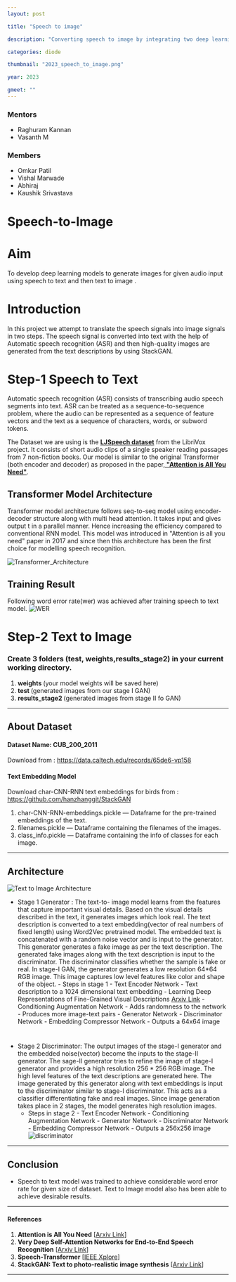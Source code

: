 ```yaml
---
layout: post

title: "Speech to image"

description: "Converting speech to image by integrating two deep learning models that are speech to text using ASR and StackGAN based text to image model."

categories: diode

thumbnail: "2023_speech_to_image.png"

year: 2023

gmeet: ""
---
```


### Mentors

- Raghuram Kannan
- Vasanth M

### Members

- Omkar Patil
- Vishal Marwade
- Abhiraj
- Kaushik Srivastava

# Speech-to-Image

<!-- <details>
  <summary>Table of Contents</summary>
    <ol>
        <li>
            <a href="#Introduction">Introduction</a>
        </li>
        <li>
          <a href="#Step-1 Speech to Text">Speech to Text</a>
	  <ul>
                <li><a href="##Transformer Model Architecture">Transformer Architecture</a></li>
          </ul>
        </li>
        <li>
            <a href="#Step-2 Text to Image">Text to Image</a>
            <ul>
                <li><a href="#About Dataset">Dataset</a></li>
                <li><a href="#Text Embedding Model">Text Embedding Model</a></li>
		<li><a href="## Architecture">Architecture</a></li>
            </ul>
        </li>
        <li>
            <a href="#### References">References</a>
        </li>
    </ol>
</details> -->

# Aim

To develop deep learning models to generate images for given audio input using speech to text and then text to image .

# Introduction

In this project we attempt to translate the speech signals into image signals in two steps. The speech signal is converted into text with the help of Automatic speech recognition (ASR) and then high-quality images are generated from the text descriptions by using StackGAN.

# Step-1 Speech to Text

Automatic speech recognition (ASR) consists of transcribing audio speech segments into text. ASR can be treated as a sequence-to-sequence problem, where the audio can be represented as a sequence of feature vectors and the text as a sequence of characters, words, or subword tokens.

The Dataset we are using is the [<b>LJSpeech dataset</b>](https://keithito.com/LJ-Speech-Dataset/) from the LibriVox project. It consists of short audio clips of a single speaker reading passages from 7 non-fiction books. Our model is similar to the original Transformer (both encoder and decoder) as proposed in the paper,[<b> "Attention is All You Need"</b>](https://papers.nips.cc/paper/2017/file/3f5ee243547dee91fbd053c1c4a845aa-Paper.pdf).

## Transformer Model Architecture

Transformer model architecture follows seq-to-seq model using encoder-decoder structure along with multi head attention.
It takes input and gives output t in a parallel manner. Hence increasing the efficiency compared to conventional RNN model. This model was introduced in "Attention is all you need" paper in 2017 and since then this architecture has been the first choice for modelling speech recognition.

![Transformer_Architecture](/virtual-expo/assets/img/diode/Transformer_Architecture.png)

## Training Result

Following word error rate(wer) was achieved after training speech to text model.
![WER](/virtual-expo/assets/img/diode/WER.png)

# Step-2 Text to Image

### Create 3 folders (test, weights,results_stage2) in your current working directory.

1. <b>weights </b> (your model weights will be saved here)
2. <b>test </b> (generated images from our stage I GAN)
3. <b>results_stage2 </b> (generated images from stage II fo GAN)

---

## About Dataset

#### Dataset Name: CUB_200_2011

Download from : https://data.caltech.edu/records/65de6-vp158

#### Text Embedding Model

Download char-CNN-RNN text embeddings for birds from : https://github.com/hanzhanggit/StackGAN

1. char-CNN-RNN-embeddings.pickle — Dataframe for the pre-trained embeddings of the text.
2. filenames.pickle — Dataframe containing the filenames of the images.
3. class_info.pickle — Dataframe containing the info of classes for each image.

---

## Architecture

![Text to Image Architecture ](/virtual-expo/assets/img/diode/text_to_image_architecture.png)

- Stage 1
  Generator :
  The text-to- image model learns from the features that capture important visual details. Based on the visual details described in the text, it generates images which look real.
  The text description is converted to a text embedding(vector of real numbers of fixed length) using Word2Vec pretrained model. The embedded text is concatenated with a random noise vector and is input to the generator. This generator generates a fake image as per the text description. The generated fake images along with the text description is input to the discriminator. The discriminator classifies whether the sample is fake or real. In stage-I GAN, the generator generates a low resolution 64\*64 RGB image. This image captures low level features like color and shape of the object. - Steps in stage 1 - Text Encoder Network - Text description to a 1024 dimensional text embedding - Learning Deep Representations of Fine-Grained Visual Descriptions [Arxiv Link](https://arxiv.org/abs/1605.05395) - Conditioning Augmentation Network - Adds randomness to the network - Produces more image-text pairs - Generator Network - Discriminator Network - Embedding Compressor Network - Outputs a 64x64 image

#

- Stage 2
  Discriminator:
  The output images of the stage-I generator and the embedded noise(vector) become the inputs to the stage-II generator. The sage-II generator tries to refine the image of stage-I generator and provides a high resolution $256*256$ RGB image. The high level features of the text descriptions are generated here. The image generated by this generator along with text embeddings is input to the discriminator similar to stage-I discriminator. This acts as a classifier differentiating fake and real images.
  Since image generation takes place in 2 stages, the model generates high resolution images.
  - Steps in stage 2 - Text Encoder Network - Conditioning Augmentation Network - Generator Network - Discriminator Network - Embedding Compressor Network - Outputs a 256x256 image
    ![discriminator ](/virtual-expo/assets/img/diode/discriminator.png)

---

## Conclusion

- Speech to text model was trained to achieve considerable word error rate for given size of dataset. Text to Image model also has been able to achieve desirable results.

---

#### References

1. <b>Attention is All You Need</b> [[Arxiv Link](https://arxiv.org/abs/1706.03762)]
2. <b>Very Deep Self-Attention Networks for End-to-End Speech Recognition</b> [[Arxiv Link](https://arxiv.org/pdf/1904.13377.pdf)]
3. <b>Speech-Transformer</b> [[IEEE Xplore](https://ieeexplore.ieee.org/document/8462506)]
4. **StackGAN: Text to photo-realistic image synthesis** [[Arxiv Link](https://arxiv.org/pdf/1612.03242.pdf)]

---
